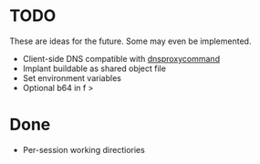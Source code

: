 TODO
====
These are ideas for the future.  Some may even be implemented.

- Client-side DNS compatible with
  [dnsproxycommand](https://github.com/magisterquis/dnsproxycommand)
- Implant buildable as shared object file
- Set environment variables
- Optional b64 in f >

Done
====
- Per-session working directiories
